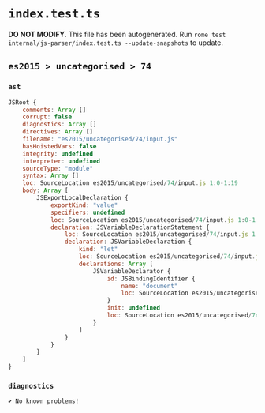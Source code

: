 # `index.test.ts`

**DO NOT MODIFY**. This file has been autogenerated. Run `rome test internal/js-parser/index.test.ts --update-snapshots` to update.

## `es2015 > uncategorised > 74`

### `ast`

```javascript
JSRoot {
	comments: Array []
	corrupt: false
	diagnostics: Array []
	directives: Array []
	filename: "es2015/uncategorised/74/input.js"
	hasHoistedVars: false
	integrity: undefined
	interpreter: undefined
	sourceType: "module"
	syntax: Array []
	loc: SourceLocation es2015/uncategorised/74/input.js 1:0-1:19
	body: Array [
		JSExportLocalDeclaration {
			exportKind: "value"
			specifiers: undefined
			loc: SourceLocation es2015/uncategorised/74/input.js 1:0-1:19
			declaration: JSVariableDeclarationStatement {
				loc: SourceLocation es2015/uncategorised/74/input.js 1:7-1:19
				declaration: JSVariableDeclaration {
					kind: "let"
					loc: SourceLocation es2015/uncategorised/74/input.js 1:7-1:19
					declarations: Array [
						JSVariableDeclarator {
							id: JSBindingIdentifier {
								name: "document"
								loc: SourceLocation es2015/uncategorised/74/input.js 1:11-1:19 (document)
							}
							init: undefined
							loc: SourceLocation es2015/uncategorised/74/input.js 1:11-1:19
						}
					]
				}
			}
		}
	]
}
```

### `diagnostics`

```
✔ No known problems!

```
